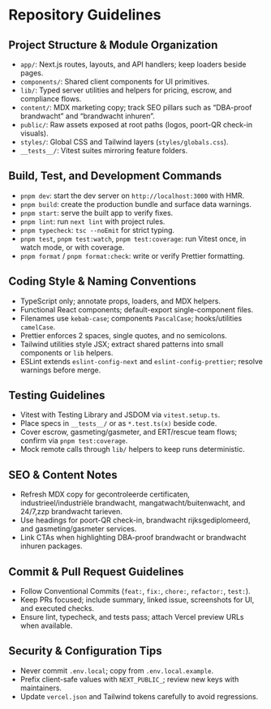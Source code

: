 # Repository Guidelines

## Project Structure & Module Organization
- `app/`: Next.js routes, layouts, and API handlers; keep loaders beside pages.
- `components/`: Shared client components for UI primitives.
- `lib/`: Typed server utilities and helpers for pricing, escrow, and compliance flows.
- `content/`: MDX marketing copy; track SEO pillars such as “DBA-proof brandwacht” and “brandwacht inhuren”.
- `public/`: Raw assets exposed at root paths (logos, poort-QR check-in visuals).
- `styles/`: Global CSS and Tailwind layers (`styles/globals.css`).
- `__tests__/`: Vitest suites mirroring feature folders.

## Build, Test, and Development Commands
- `pnpm dev`: start the dev server on `http://localhost:3000` with HMR.
- `pnpm build`: create the production bundle and surface data warnings.
- `pnpm start`: serve the built app to verify fixes.
- `pnpm lint`: run `next lint` with project rules.
- `pnpm typecheck`: `tsc --noEmit` for strict typing.
- `pnpm test`, `pnpm test:watch`, `pnpm test:coverage`: run Vitest once, in watch mode, or with coverage.
- `pnpm format` / `pnpm format:check`: write or verify Prettier formatting.

## Coding Style & Naming Conventions
- TypeScript only; annotate props, loaders, and MDX helpers.
- Functional React components; default-export single-component files.
- Filenames use `kebab-case`; components `PascalCase`; hooks/utilities `camelCase`.
- Prettier enforces 2 spaces, single quotes, and no semicolons.
- Tailwind utilities style JSX; extract shared patterns into small components or `lib` helpers.
- ESLint extends `eslint-config-next` and `eslint-config-prettier`; resolve warnings before merge.

## Testing Guidelines
- Vitest with Testing Library and JSDOM via `vitest.setup.ts`.
- Place specs in `__tests__/` or as `*.test.ts(x)` beside code.
- Cover escrow, gasmeting/gasmeter, and ERT/rescue team flows; confirm via `pnpm test:coverage`.
- Mock remote calls through `lib/` helpers to keep runs deterministic.

## SEO & Content Notes
- Refresh MDX copy for gecontroleerde certificaten, industrieel/industriële brandwacht, mangatwacht/buitenwacht, and 24/7,zzp brandwacht tarieven.
- Use headings for poort-QR check-in, brandwacht rijksgediplomeerd, and gasmeting/gasmeter services.
- Link CTAs when highlighting DBA-proof brandwacht or brandwacht inhuren packages.

## Commit & Pull Request Guidelines
- Follow Conventional Commits (`feat:`, `fix:`, `chore:`, `refactor:`, `test:`).
- Keep PRs focused; include summary, linked issue, screenshots for UI, and executed checks.
- Ensure lint, typecheck, and tests pass; attach Vercel preview URLs when available.

## Security & Configuration Tips
- Never commit `.env.local`; copy from `.env.local.example`.
- Prefix client-safe values with `NEXT_PUBLIC_`; review new keys with maintainers.
- Update `vercel.json` and Tailwind tokens carefully to avoid regressions.
